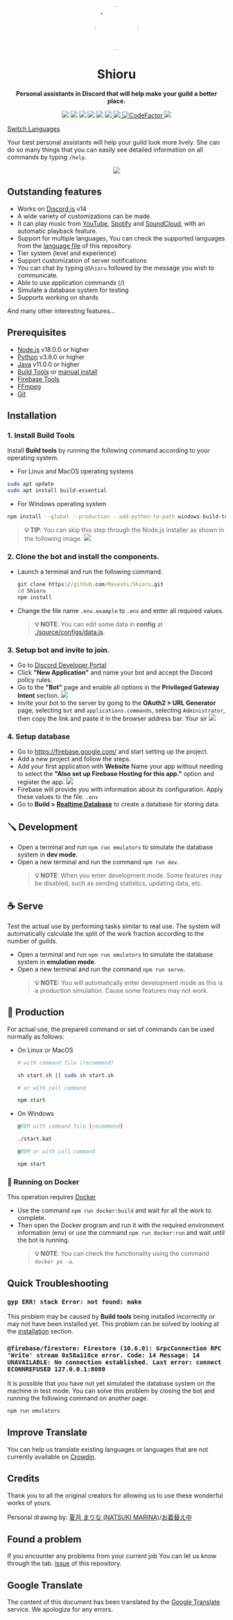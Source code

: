 <div align="center">
  <img src="https://raw.githubusercontent.com/Maseshi/Shioru/main/assets/icons/apple-icon.png" width="100" style="border-radius: 100%;" />
  <strong>
    <h1>Shioru</h2>
    <p>Personal assistants in Discord that will help make your guild a better place.</p>
  </strong>
  <img src="https://img.shields.io/badge/discord.js-v14-7354F6?logo=discord&logoColor=white" />
  <img src="https://img.shields.io/github/stars/Maseshi/Shioru.svg?logo=github" />
  <img src="https://img.shields.io/github/v/release/Maseshi/Shioru" />
  <img src="https://img.shields.io/github/license/Maseshi/Shioru.svg?logo=github" />
  <img src="https://img.shields.io/github/last-commit/Maseshi/Shioru" />
  <a title="Status" target="_blank" href="https://shioru.statuspage.io/">
    <img src="https://img.shields.io/badge/dynamic/json?logo=google-cloud&logoColor=white&label=status&query=status.indicator&url=https%3A%2F%2Fq60yrzp0cbgg.statuspage.io%2Fapi%2Fv2%2Fstatus.json" />
  </a>
  <a title="Crowdin" target="_blank" href="https://crowdin.com/project/shioru">
    <img src="https://badges.crowdin.net/shioru/localized.svg" />
  </a>
  <a title="CodeFactor" target="_blank" href="https://www.codefactor.io/repository/github/maseshi/shioru">
    <img src="https://www.codefactor.io/repository/github/maseshi/shioru/badge" alt="CodeFactor" />
  </a>
  <a title="Top.gg" target="_blank" href="https://top.gg/bot/704706906505347183">
    <img src="https://top.gg/api/widget/upvotes/704706906505347183.svg" />
  </a>
</div>

[Switch Languages](https://github.com/Maseshi/Shioru/tree/main/documents)

Your best personal assistants will help your guild look more lively. She can do so many things that you can easily see detailed information on all commands by typing `/help`.

<div align="center">
  <a href="https://discord.com/api/oauth2/authorize?client_id=704706906505347183&permissions=8&scope=applications.commands%20bot&redirect_uri=https%3A%2F%2Fshiorus.web.app%2Fthanks-you">
    <img src="https://img.shields.io/badge/Invite_Bot-1967D2?logo=discord&logoColor=white&style=for-the-badge" />
  </a>
</div>

## Outstanding features

- Works on [Discord.js](https://discord.js.org/) v14
- A wide variety of customizations can be made.
- It can play music from [YouTube](https://www.youtube.com/), [Spotify](https://www.spotify.com/) and [SoundCloud](https://soundcloud.com/), with an automatic playback feature.
- Support for multiple languages, You can check the supported languages from the [language file](https://github.com/Maseshi/Shioru/blob/main/source/configs/languages.json) of this repository.
- Tier system (level and experience)
- Support customization of server notifications
- You can chat by typing `@Shioru` followed by the message you wish to communicate.
- Able to use application commands (/)
- Simulate a database system for testing
- Supports working on shards

And many other interesting features...

## Prerequisites

- [Node.js](https://nodejs.org/) v18.0.0 or higher
- [Python](https://www.python.org/downloads/) v3.8.0 or higher
- [Java](https://www.oracle.com/java/technologies/downloads/) v11.0.0 or higher
- [Build Tools](https://visualstudio.microsoft.com/downloads/#build-tools-for-visual-studio-2022) or [manual install](#1-install-build-tools)
- [Firebase Tools](https://firebase.google.com/docs/cli)
- [FFmpeg](https://ffmpeg.org/download.html)
- [Git](https://git-scm.com/downloads)

## Installation

### 1. Install **Build Tools**

Install **Build tools** by running the following command according to your operating system.

- For Linux and MacOS operating systems

```sh
sudo apt update
sudo apt install build-essential
```

- For Windows operating system

```sh
npm install --global --production --add-python-to-path windows-build-tools
```

> **💡 TIP**: You can skip this step through the Node.js installer as shown in the following image. ![](https://raw.githubusercontent.com/Maseshi/Shioru/main/assets/images/node-js-tools-for-native-modules.png)

### 2. Clone the bot and install the components.

- Launch a terminal and run the following command.
  ```bat
  git clone https://github.com/Maseshi/Shioru.git
  cd Shioru
  npm install
  ```
- Change the file name `.env.example` to `.env` and enter all required values.
  > **💡 NOTE**: You can edit some data in **config** at [./source/configs/data.js](./source/configs/data.js).

### 3. Setup bot and invite to join.

- Go to [Discord Developer Portal](https://discord.com/developers/applications)
- Click **"New Application"** and name your bot and accept the Discord policy rules.
- Go to the **"Bot"** page and enable all options in the **Privileged Gateway Intent** section.
  ![](https://raw.githubusercontent.com/Maseshi/Shioru/main/assets/images/discord-developer-portal-privileged-gateway-intents.png)
- Invite your bot to the server by going to the **OAuth2 > URL Generator** page, selecting `bot` and `applications.commands`, selecting `Administrator`, then copy the link and paste it in the browser address bar. Your sir
  ![](https://raw.githubusercontent.com/Maseshi/Shioru/main/assets/images/discord-developer-portal-scopes.png)

### 4. Setup database

- Go to https://firebase.google.com/ and start setting up the project.
- Add a new project and follow the steps.
- Add your first application with **Website** Name your app without needing to select the **"Also set up Firebase Hosting for this app."** option and register the app.
  ![](https://raw.githubusercontent.com/Maseshi/Shioru/main/assets/images/firebase-setup-web-application.png)
- Firebase will provide you with information about its configuration. Apply these values to the file. `.env`
- Go to **Build > [Realtime Database](https://console.firebase.google.com/u/0/project/_/database/data)** to create a database for storing data.

## 🪛 Development

- Open a terminal and run `npm run emulators` to simulate the database system in **dev mode**.
- Open a new terminal and run the command `npm run dev`.
  > **💡 NOTE**: When you enter development mode. Some features may be disabled, such as sending statistics, updating data, etc.

## ☕ Serve

Test the actual use by performing tasks similar to real use. The system will automatically calculate the split of the work fraction according to the number of guilds.

- Open a terminal and run `npm run emulators` to simulate the database system in **emulation mode**.
- Open a new terminal and run the command `npm run serve`.
  > **💡 NOTE:** You will automatically enter development mode as this is a production simulation. Cause some features may not work.

## 🍵 Production

For actual use, the prepared command or set of commands can be used normally as follows:

- On Linux or MacOS

  ```sh
  # with command file (recommend)

  sh start.sh || sudo sh start.sh

  # or with call command

  npm start
  ```

- On Windows

  ```bat
  @REM with command file (recommend)

  ./start.bat

  @REM or with call command

  npm start
  ```

### 🐳 Running on Docker

This operation requires [Docker](https://www.docker.com/products/docker-desktop/)

- Use the command `npm run docker:build` and wait for all the work to complete.
- Then open the Docker program and run it with the required environment information (env) or use the command `npm run docker:run` and wait until the bot is running.
  > **💡 NOTE**: You can check the functionality using the command `docker ps -a`.

## Quick Troubleshooting

### `gyp ERR! stack Error: not found: make`

This problem may be caused by **Build tools** being installed incorrectly or may not have been installed yet. This problem can be solved by looking at the [installation](#1-install-build-tools) section.

### `@firebase/firestore: Firestore (10.6.0): GrpcConnection RPC 'Write' stream 0x58a118ce error. Code: 14 Message: 14 UNAVAILABLE: No connection established. Last error: connect ECONNREFUSED 127.0.0.1:8080`

It is possible that you have not yet simulated the database system on the machine in test mode. You can solve this problem by closing the bot and running the following command on another page.

```bat
npm run emulators
```

## Improve Translate

You can help us translate existing languages or languages that are not currently available on [Crowdin](https://crowdin.com/project/shioru).

## Credits

Thank you to all the original creators for allowing us to use these wonderful works of yours.

Personal drawing by: [夏月 まりな (NATSUKI MARINA)](https://www.pixiv.net/en/users/482462)/[お着替え中](https://www.pixiv.net/en/artworks/76075098)

## Found a problem

If you encounter any problems from your current job You can let us know through the tab. [issue](https://github.com/Maseshi/Shioru/issues) of this repository.

## Google Translate

The content of this document has been translated by the [Google Translate](https://translate.google.com/) service. We apologize for any errors.
